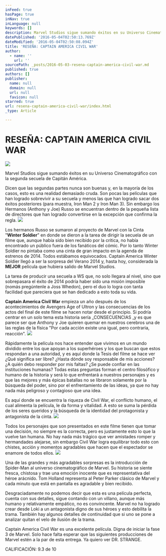 ```yaml
---
inFeed: true
hasPage: true
inNav: true
inLanguage: null
keywords: []
description: Marvel Studios sigue sumando éxitos en su Universo Cinematográfico con la segunda secuela de Capitán América.
datePublished: '2016-05-04T02:50:13.769Z'
dateModified: '2016-05-04T02:50:08.094Z'
title: 'RESEÑA: CAPTAIN AMERICA CIVIL WAR'
author:
  - name: ''
    url: ''
sourcePath: _posts/2016-05-03-resena-captain-america-civil-war.md
published: true
authors: []
publisher:
  name: null
  domain: null
  url: null
  favicon: null
starred: true
url: resena-captain-america-civil-war/index.html
_type: Article

---
```

# RESEÑA: CAPTAIN AMERICA CIVIL WAR
![](https://the-grid-user-content.s3-us-west-2.amazonaws.com/55d4a480-6e80-4dbb-a4b1-da0161183fd0.jpg)

Marvel Studios sigue sumando éxitos en su Universo Cinematográfico con la segunda secuela de Capitán América.

Dicen que las segundas partes nunca son buenas y, en la mayoría de los casos, esto es una realidad demasiado cruda. Son pocas las películas que han logrado sobrevivir a su secuela y menos las que han logrado sacar dos éxitos posteriores (para muestra, Iron Man 2 y Iron Man 3). Sin embargo los Hermanos (Anthony y Joe) Russo se encuentran dentro de la pequeña lista de directores que han logrado convertirse en la excepción que confirma la regla.
![](https://the-grid-user-content.s3-us-west-2.amazonaws.com/4ffd860c-dbac-4113-b710-c9097332e55b.jpg)

Los hermanos Russo se sumaron al proyecto de Marvel con la Cinta "**Winter Soldier**" en donde se dieron a la tarea de dirigir la secuela de un filme que, aunque había sido bien recibido por la crítica, no había encontrado un público fuera de los fanáticos del cómic. Por lo tanto Winter Soldier no pintaba como una cinta de gran impacto en la agenda de estrenos de 2014\. Todos estábamos equivocados. Captain America Winter Soldier llegó a ser la sorpresa del Verano 2014 y, hasta hoy, considerada la **MEJOR** película que hubiera salido de Marvel Studios.

La tarea de producir una secuela a WS que, no solo llegara al nivel, sino que sobrepasara el éxito de 2014 podría haber sido una misión imposible (nomás pregúntenle a Joss Whedon), pero el duo lo logra con tanta facilidad que pareciera que se han dedicado a esto toda su vida.

**Captain America Civil War** empieza un año después de los acontecimientos de Avengers Age of Ultron y las consecuencias de los actos del final de este filme se hacen notar desde el principio. Si podría centrar en un solo tema esta historia sería _CONSECUENCIAS _y es que parece ser que Anthony y Joe quieren quemar en nuestros cerebros una de las reglas de la física "Por cada acción existe una igual, pero contraria, reacción".
![](https://the-grid-user-content.s3-us-west-2.amazonaws.com/d16602f9-1952-4eda-9f4b-58332dbf06ad.png)

Rápidamente la película nos hace entender que vivimos en un mundo dividido entre los que apoyan a los superhéroes y los que buscan que estos respondan a una autoridad, y es aquí donde la Tesis del filme se hace ver ¿Qué significa ser libre? ¿Hasta dónde soy responsable de mis acciones? ¿A quién debo responder por mis faltas? ¿Se puede confiar en las instituciones humanas? Todas estas preguntas forman el centro filosófico y humano de la historia y será lo que enfrentará a nuestros personajes y es que las mejores y más épicas batallas no se libraron solamente por la búsqueda del poder, sino por el enfrentamiento de las ideas, ya que no hay nada más peligroso y contagioso que una idea.

Es aquí donde se encuentra la riqueza de Civil War, el conflicto humano, el cual alimenta la película, le da forma y vitalidad. A esto se suma la pérdida de los seres queridos y la búsqueda de la identidad del protagonista y antagonista de la cinta. ![](https://s3-us-west-2.amazonaws.com/the-grid-img/p/e33ae9d3dd5a70f323250c5af219253bcd217a70.jpg)

Todos los personajes que son presentados en este filme tienen que tomar una decisión, no siempre es la correcta, pero es justamente esto lo que la vuelve tan humana. No hay nada más trágico que ver amistades romper y hermandades alejarse, sin embargo Civil War logra equilibrar todo esto con chistes, acción y momentos agradables que hacen que el espectador se enamore de todos ellos.
![](https://the-grid-user-content.s3-us-west-2.amazonaws.com/7c4c5dfd-4d8e-4236-a2b4-c3881bc2ecc1.jpg)

Una de las grandes y más agradables sorpresas es la introducción de Spider-Man al universo cinematográfico de Marvel. Su historia se siente fresca, chistosa y trae una emoción inocente que es representativa del héroe arácnido. Tom Holland representa al Peter Parker clásico de Marvel y cada minuto que está en pantalla es agradable y bien recibido.

Desgraciadamente no podemos decir que esta es una película perfecta, cuenta con sus detalles, sigue contando con un villano, aunque más humano y relativamente empático, no es convincente. Marvel no ha logrado crear desde Loki a un antagonista digno de sus héroes y esto debilita la trama. También hay algunos detalles de continuidad que si uno se pone a analizar quitan el velo de ilusión de la trama.

Captain America Civil War es una excelente película. Digna de iniciar la fase 3 de Marvel. Solo hace falta esperar que las siguientes producciones de Marvel estén a la par de esta entrega. Ya quiero ver DR. STRANGE.

CALIFICACIÓN: 9.3 de 10